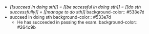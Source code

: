 - *[[succeed in doing sth]] = [[be sccessful in doing sth]] = [[do sth successfully]] = [[manage to do sth]]*
  background-color:: #533e7d
- succeed in doing sth
  background-color:: #533e7d
	- He has succeeded in passing the exam.
	  background-color:: #264c9b